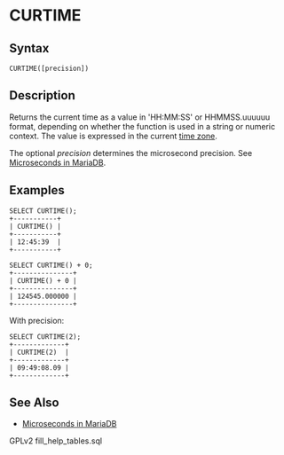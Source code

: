 
# CURTIME

## Syntax


```
CURTIME([precision])
```

## Description


Returns the current time as a value in 'HH:MM:SS' or HHMMSS.uuuuuu format, depending on whether the function is used in a string or numeric context. The value is expressed in the current [time zone](../../../../data-types/string-data-types/character-sets/internationalization-and-localization/time-zones.md).


The optional *precision* determines the microsecond precision. See [Microseconds in MariaDB](microseconds-in-mariadb.md).


## Examples


```
SELECT CURTIME();
+-----------+
| CURTIME() |
+-----------+
| 12:45:39  |
+-----------+

SELECT CURTIME() + 0;
+---------------+
| CURTIME() + 0 |
+---------------+
| 124545.000000 |
+---------------+
```

With precision:


```
SELECT CURTIME(2);
+-------------+
| CURTIME(2)  |
+-------------+
| 09:49:08.09 |
+-------------+
```

## See Also


* [Microseconds in MariaDB](microseconds-in-mariadb.md)


GPLv2 fill_help_tables.sql

